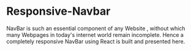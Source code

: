# Responsive-Navbar

NavBar is such an essential component of any Website , without which many Webpages in today's internet world remain incomplete.
Hence a completely responsive NavBar using React is built and presented here.
